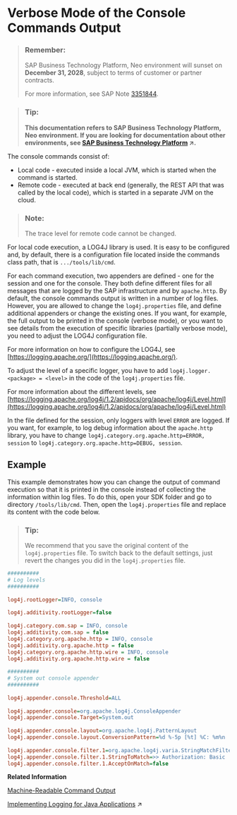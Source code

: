 <!-- loio4b6069b765fd4b299fbdd1415901d3da -->

# Verbose Mode of the Console Commands Output

> ### Remember:  
> SAP Business Technology Platform, Neo environment will sunset on **December 31, 2028**, subject to terms of customer or partner contracts.
> 
> For more information, see SAP Note [3351844](https://launchpad.support.sap.com/#/notes/3351844).

> ### Tip:  
> **This documentation refers to SAP Business Technology Platform, Neo environment. If you are looking for documentation about other environments, see [SAP Business Technology Platform](https://help.sap.com/viewer/65de2977205c403bbc107264b8eccf4b/Cloud/en-US/6a2c1ab5a31b4ed9a2ce17a5329e1dd8.html "SAP Business Technology Platform (SAP BTP) is an integrated offering comprised of four technology portfolios: database and data management, application development and integration, analytics, and intelligent technologies. The platform offers users the ability to turn data into business value, compose end-to-end business processes, and build and extend SAP applications quickly.") :arrow_upper_right:.**



The console commands consist of:

-   Local code - executed inside a local JVM, which is started when the command is started.
-   Remote code - executed at back end \(generally, the REST API that was called by the local code\), which is started in a separate JVM on the cloud.

> ### Note:  
> The trace level for remote code cannot be changed.

For local code execution, a LOG4J library is used. It is easy to be configured and, by default, there is a configuration file located inside the commands class path, that is `.../tools/lib/cmd`.

For each command execution, two appenders are defined - one for the session and one for the console. They both define different files for all messages that are logged by the SAP infrastructure and by `apache.http`. By default, the console commands output is written in a number of log files. However, you are allowed to change the `log4j.properties` file, and define additional appenders or change the existing ones. If you want, for example, the full output to be printed in the console \(verbose mode\), or you want to see details from the execution of specific libraries \(partially verbose mode\), you need to adjust the LOG4J configuration file.

For more information on how to configure the LOG4J, see [https://logging.apache.org/](https://logging.apache.org/).

To adjust the level of a specific logger, you have to add `log4j.logger.<package> = <level>` in the code of the `log4j.properties` file.

For more information about the different levels, see [https://logging.apache.org/log4j/1.2/apidocs/org/apache/log4j/Level.html](https://logging.apache.org/log4j/1.2/apidocs/org/apache/log4j/Level.html)

In the file defined for the session, only loggers with level `ERROR` are logged. If you want, for example, to log debug information about the `apache.http` library, you have to change `log4j.category.org.apache.http=ERROR, session` to `log4j.category.org.apache.http=DEBUG, session`.



## Example

This example demonstrates how you can change the output of command execution so that it is printed in the console instead of collecting the information within log files. To do this, open your SDK folder and go to directory `/tools/lib/cmd`. Then, open the `log4j.properties` file and replace its content with the code below.

> ### Tip:  
> We recommend that you save the original content of the `log4j.properties` file. To switch back to the default settings, just revert the changes you did in the `log4j.properties` file.

```ini
##########
# Log levels
##########
 
log4j.rootLogger=INFO, console
 
log4j.additivity.rootLogger=false
 
log4j.category.com.sap = INFO, console
log4j.additivity.com.sap = false
log4j.category.org.apache.http = INFO, console
log4j.additivity.org.apache.http = false
log4j.category.org.apache.http.wire = INFO, console
log4j.additivity.org.apache.http.wire = false
 
##########
# System out console appender
##########
 
log4j.appender.console.Threshold=ALL
 
log4j.appender.console=org.apache.log4j.ConsoleAppender
log4j.appender.console.Target=System.out
 
log4j.appender.console.layout=org.apache.log4j.PatternLayout
log4j.appender.console.layout.ConversionPattern=%d %-5p [%t] %C: %m%n
 
log4j.appender.console.filter.1=org.apache.log4j.varia.StringMatchFilter
log4j.appender.console.filter.1.StringToMatch=>> Authorization: Basic
log4j.appender.console.filter.1.AcceptOnMatch=false
```

**Related Information**  


[Machine-Readable Command Output](https://help.sap.com/viewer/ea72206b834e4ace9cd834feed6c0e09/Cloud/en-US/b35e1e92ceb647daac49098b828dac92.html)

[Implementing Logging for Java Applications](https://help.sap.com/viewer/f88a032109f0429caea276fc6e3a95f9/Cloud/en-US/e6e8ccd3bb571014b6afdc54744eef4d.html "Configure logging and specify log level messages. Learn about the log rotation, the log retention, and the logging levels.") :arrow_upper_right:

